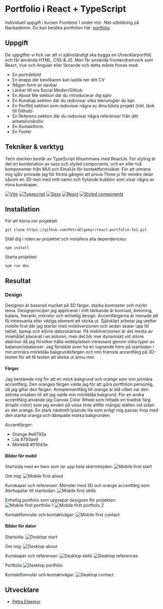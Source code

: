 # Portfolio i React + TypeScript

Individuell uppgift i kursen Frontend 1 under min .Net-utbildning på Nackademin.
Du kan besöka portfolion här: [portfolio](https://petraelgemyr.vercel.app/)

## Uppgift

De uppgifter vi fick var att vi självständigt ska bygga en Utvecklarportfölj och får använda HTML, CSS & JS. Man får använda frontendramverk som React, Vue och Angular eller liknande och detta måste finnas med:

- En porträttbild
- En knapp där besökaren kan ladda ner ditt CV
- Någon form av navbar
- Länkar till era Social Medier/Github
- En About Me sektion där du introducerar dig själv
- En Kunskap sektion där du redovisar vilka teknologier du kan
- En Portfölj sektion som redovisar några av dina bästa projekt (inkl. länk till Github)
- En Referens sektion där du redovisar några referenser från ditt arbetsliv/skolliv
- En Kontaktform
- En Footer

## Tekniker & verktyg

Tech stacken består av TypeScript tillsammans med ReactJs. För styling är det en kombination av sass och styled components, och en eller två komponenter från MUI och EmailJs för kontaktformuläret. För att utmana mig själv provade jag för första gången att prova Three.js för mindre delar såsom en 3D-text med mitt namn och flytande bubblor som visar några av mina kunskaper.

[![Vite](https://img.shields.io/badge/tech-vite-purple)](https://vite.dev/)
[![Typescript](https://img.shields.io/badge/tech-typescript-darkblue)](https://www.typescriptlang.org/docs/)
[![Sass](https://img.shields.io/badge/tech-sass-pink)](https://sass-lang.com/guide)
[![React](https://img.shields.io/badge/tech-react-blue)](https://react.dev/)
[![Styled components](https://img.shields.io/badge/styled-components-green)](https://styled-components.com/)

## Installation

För att klona ner projektet:

```
git clone https://github.com/PetraElgemyr/react-portfolio-fe1.git
```

Ställ dig i roten av projektet och installera alla dependencies:

```
npm install
```

Starta projektet:

```
npm run dev
```

## Resultat

### Design

Designen är baserad mycket på 3D färger, starka kontraster och mörkt tema. Designprinciper jag applicerat i mitt tänkande är kontrast, betoning, balans, hierarki, mönster och enhetlig design. Accentfärgerna är menade att få intressanta eller viktiga element att sticka ut. Självklart arbetar jag utefter mobile first där jag startar med mobilversionen och sedan skalar upp till tablet, laptop och större datorskärmar. På mobilversionen är det mesta av innehållet placerat i en kolumn, men det blir mer dynamiskt vid större skärmar då jag försöker hålla webbplatsen intressant genom olika typer av balanser/obalanser. Jag försökte även ha en lugnande hero på startsidan i min primära mörkblåa bakgrundsfärgen och min främsta accentfärg på 3D-texten för att få texten att sticka ut ännu mer.

#### Färger

Jag bestämde mig för att en mörk bakgrund och orange som min primära accentfärg. Den orangea färgen valde jag för att göra portfolion personlig, då jag gillar den färgen. Komplementfärg till orange är blå vilket var den största orsaken till att jag valde min mörkblåa bakgrund. För en andra accentfärg använde jag Canvas Color Wheel som hittade en triadisk färg (triadic color) som jag använt på vissa (inte alltför många) ställen vid sidan av det oranga. En stark nästintill lysande lila som enligt mig passar ihop med den starka oranga och dämpade mörka bakgrunden.

Accentfärger:

- Orange #e9793a
- Lila #793ae9
- Mörkblå #01040e

#### Bilder för mobil

Startsida med en hero som tar upp hela skärmhöjden:
![Mobile first start](/public/readMeImages/startPageMobile.png)

Om mig:
![Mobile first about](/public/readMeImages/aboutMobile.png)

Kunskaper och referenser. Mönster med 3D och orange accentfärg som återkopplar till startsidan:
![Mobile first skills](/public/readMeImages/skillsMobile.png)

Enhetlig portfolio som upprepar designen för projekten:
![Mobile first portfolio 1](/public/readMeImages/portfolioMobile.png)
![Mobile first portfolio 2](/public/readMeImages/portfolio2Mobile.png)

Kontaktfomrulär och kontaktvägar:
![Mobile first contact](/public/readMeImages/contactMobile.png)

#### Bilder för dator

Startsida:
![Desktop start](/public/readMeImages/startPageDesktop.png)

Om mig:
![Desktop about](/public/readMeImages/aboutDesktop.png)

Kunskaper och referenser:
![Desktop skills](/public/readMeImages/skillsDesktop.png)
![Desktop references](/public/readMeImages/referencesDesktop.png)

Portfolio
![Desktop portfolio](/public/readMeImages/portfolioDesktop.png)

Kontaktfomrulär och kontaktvägar:
![Desktop contact](/public/readMeImages/contactDesktop.png)

## Utvecklare

- [Petra Elgemyr](https://github.com/PetraElgemyr)
